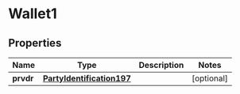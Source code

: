 

# Wallet1

## Properties

Name | Type | Description | Notes
------------ | ------------- | ------------- | -------------
**prvdr** | [**PartyIdentification197**](PartyIdentification197.md) |  |  [optional]



